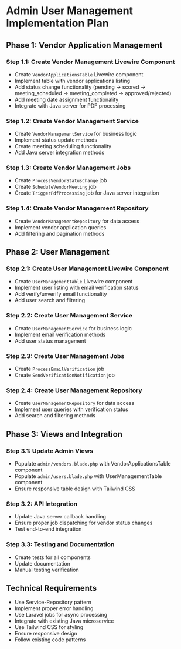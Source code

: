 # Admin User Management Implementation Plan

## Phase 1: Vendor Application Management

### Step 1.1: Create Vendor Management Livewire Component
- Create `VendorApplicationsTable` Livewire component
- Implement table with vendor applications listing
- Add status change functionality (pending → scored → meeting_scheduled → meeting_completed → approved/rejected)
- Add meeting date assignment functionality
- Integrate with Java server for PDF processing

### Step 1.2: Create Vendor Management Service
- Create `VendorManagementService` for business logic
- Implement status update methods
- Create meeting scheduling functionality
- Add Java server integration methods

### Step 1.3: Create Vendor Management Jobs
- Create `ProcessVendorStatusChange` job
- Create `ScheduleVendorMeeting` job
- Create `TriggerPdfProcessing` job for Java server integration

### Step 1.4: Create Vendor Management Repository
- Create `VendorManagementRepository` for data access
- Implement vendor application queries
- Add filtering and pagination methods

## Phase 2: User Management

### Step 2.1: Create User Management Livewire Component
- Create `UserManagementTable` Livewire component
- Implement user listing with email verification status
- Add verify/unverify email functionality
- Add user search and filtering

### Step 2.2: Create User Management Service
- Create `UserManagementService` for business logic
- Implement email verification methods
- Add user status management

### Step 2.3: Create User Management Jobs
- Create `ProcessEmailVerification` job
- Create `SendVerificationNotification` job

### Step 2.4: Create User Management Repository
- Create `UserManagementRepository` for data access
- Implement user queries with verification status
- Add search and filtering methods

## Phase 3: Views and Integration

### Step 3.1: Update Admin Views
- Populate `admin/vendors.blade.php` with VendorApplicationsTable component
- Populate `admin/users.blade.php` with UserManagementTable component
- Ensure responsive table design with Tailwind CSS

### Step 3.2: API Integration
- Update Java server callback handling
- Ensure proper job dispatching for vendor status changes
- Test end-to-end integration

### Step 3.3: Testing and Documentation
- Create tests for all components
- Update documentation
- Manual testing verification

## Technical Requirements
- Use Service-Repository pattern
- Implement proper error handling
- Use Laravel jobs for async processing
- Integrate with existing Java microservice
- Use Tailwind CSS for styling
- Ensure responsive design
- Follow existing code patterns
